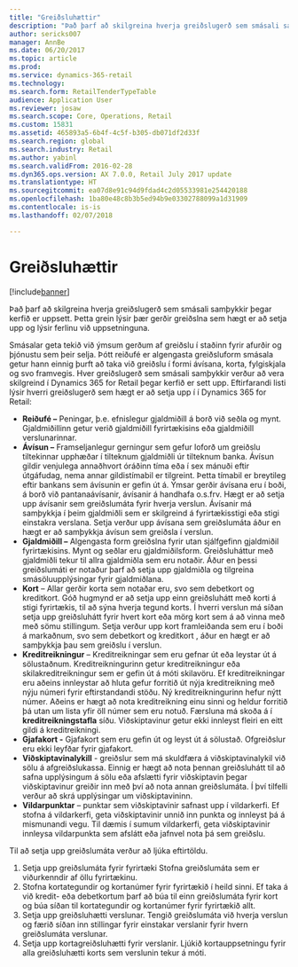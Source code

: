 ```yaml
---
title: "Greiðsluhættir"
description: "Það þarf að skilgreina hverja greiðslugerð sem smásali samþykkir þegar kerfið er uppsett. Þetta grein lýsir þær gerðir greiðslna sem hægt er að setja upp og lýsir ferlinu við uppsetninguna."
author: sericks007
manager: AnnBe
ms.date: 06/20/2017
ms.topic: article
ms.prod: 
ms.service: dynamics-365-retail
ms.technology: 
ms.search.form: RetailTenderTypeTable
audience: Application User
ms.reviewer: josaw
ms.search.scope: Core, Operations, Retail
ms.custom: 15831
ms.assetid: 465893a5-6b4f-4c5f-b305-db071df2d33f
ms.search.region: global
ms.search.industry: Retail
ms.author: yabinl
ms.search.validFrom: 2016-02-28
ms.dyn365.ops.version: AX 7.0.0, Retail July 2017 update
ms.translationtype: HT
ms.sourcegitcommit: ea07d8e91c94d9fdad4c2d05533981e254420188
ms.openlocfilehash: 1ba80e48c8b3b5ed94b9e03302788099a1d31909
ms.contentlocale: is-is
ms.lasthandoff: 02/07/2018

---
```


# <a name="payment-methods"></a>Greiðsluhættir

[!include[banner](includes/banner.md)]


Það þarf að skilgreina hverja greiðslugerð sem smásali samþykkir þegar kerfið er uppsett. Þetta grein lýsir þær gerðir greiðslna sem hægt er að setja upp og lýsir ferlinu við uppsetninguna.

Smásalar geta tekið við ýmsum gerðum af greiðslu í staðinn fyrir afurðir og þjónustu sem þeir selja. Þótt reiðufé er algengasta greiðsluform smásala getur hann einnig þurft að taka við greiðslu í formi ávísana, korta, fylgiskjala og svo framvegis. Hver greiðslugerð sem smásali samþykkir verður að vera skilgreind í Dynamics 365 for Retail þegar kerfið er sett upp. Eftirfarandi listi lýsir hverri greiðslugerð sem hægt er að setja upp í í Dynamics 365 for Retail:

-   **Reiðufé –** Peningar, þ.e. efnislegur gjaldmiðill á borð við seðla og mynt. Gjaldmiðillinn getur verið gjaldmiðill fyrirtækisins eða gjaldmiðill verslunarinnar.
-   **Ávísun –** Framseljanlegur gerningur sem gefur loforð um greiðslu tiltekinnar upphæðar í tilteknum gjaldmiðli úr tilteknum banka. Ávísun gildir venjulega annaðhvort óráðinn tíma eða í sex mánuði eftir útgáfudag, nema annar gildistímabil er tilgreint. Þetta tímabil er breytileg eftir bankans sem ávísunin er gefin út á. Ýmsar gerðir ávísana eru í boði, á borð við pantanaávísanir, ávísanir á handhafa o.s.frv. Hægt er að setja upp ávísanir sem greiðslumáta fyrir hverja verslun. Ávísanir má samþykkja í þeim gjaldmiðli sem er skilgreind á fyrirtækisstigi eða stigi einstakra verslana. Setja verður upp ávísana sem greiðslumáta áður en hægt er að samþykkja ávísun sem greiðsla í verslun.
-   **Gjaldmiðill –** Algengasta form greiðslna fyrir utan sjálfgefinn gjaldmiðil fyrirtækisins. Mynt og seðlar eru gjaldmiðilsform. Greiðsluháttur með gjaldmiðli tekur til allra gjaldmiðla sem eru notaðir. Áður en þessi greiðslumáti er notaður þarf að setja upp gjaldmiðla og tilgreina smásöluupplýsingar fyrir gjaldmiðlana.
-   **Kort** – Allar gerðir korta sem notaðar eru, svo sem debetkort og kreditkort. Góð hugmynd er að setja upp einn greiðsluhátt með korti á stigi fyrirtækis, til að sýna hverja tegund korts. Í hverri verslun má síðan setja upp greiðsluhátt fyrir hvert kort eða mörg kort sem á að vinna með með sömu stillingum. Setja verður upp kort framleiðanda sem eru í boði á markaðnum, svo sem debetkort og kreditkort , áður en hægt er að samþykkja þau sem greiðslu í verslun.
-   **Kreditreikningur** – Kreditreikningar sem eru gefnar út eða leystar út á sölustaðnum. Kreditreikningurinn getur kreditreikningur eða skilakreditreikningur sem er gefin út á móti skilavöru. Ef kreditreikningar eru aðeins innleystar að hluta gefur forritið út nýja kreditreikning með nýju númeri fyrir eftirstandandi stöðu. Ný kreditreikningurinn hefur nýtt númer. Aðeins er hægt að nota kreditreikning einu sinni og heldur forritið þá utan um lista yfir öll númer sem eru notuð. Færsluna má skoða á í **kreditreikningstafla** síðu. Viðskiptavinur getur ekki innleyst fleiri en eitt gildi á kreditreikningi.
-   **Gjafakort -** Gjafakort sem eru gefin út og leyst út á sölustað. Ofgreiðslur eru ekki leyfðar fyrir gjafakort.
-   **Viðskiptavinalykill** - greiðslur sem má skuldfæra á viðskiptavinalykil við sölu á afgreiðslukassa. Einnig er hægt að nota þennan greiðsluhátt til að safna upplýsingum á sölu eða afslætti fyrir viðskiptavin þegar viðskiptavinur greiðir inn með því að nota annan greiðslumáta. Í því tilfelli verður að skrá upplýsingar um viðskiptavininn.
-   **Vildarpunktar** – punktar sem viðskiptavinir safnast upp í vildarkerfi. Ef stofna á vildarkerfi, geta viðskiptavinir unnið inn punkta og innleyst þá á mismunandi vegu. Til dæmis í sumum vildarkerfi, geta viðskiptavinir innleysa vildarpunkta sem afslátt eða jafnvel nota þá sem greiðslu.

Til að setja upp greiðslumáta verður að ljúka eftirtöldu.

1.  Setja upp greiðslumáta fyrir fyrirtæki Stofna greiðslumáta sem er viðurkenndir af öllu fyrirtækinu.
2.  Stofna kortategundir og kortanúmer fyrir fyrirtækið í heild sinni. Ef taka á við kredit- eða debetkortum þarf að búa til einn greiðslumáta fyrir kort og búa síðan til kortategundir og kortanúmer fyrir fyrirtækið allt.
3.  Setja upp greiðsluhætti verslunar. Tengið greiðslumáta við hverja verslun og færið síðan inn stillingar fyrir einstakar verslanir fyrir hvern greiðslumáta verslunar.
4.  Setja upp kortagreiðsluhætti fyrir verslanir. Ljúkið kortauppsetningu fyrir alla greiðsluhætti korts sem verslunin tekur á móti.





